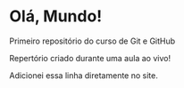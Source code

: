 # Olá, Mundo!
 Primeiro repositório do curso de Git e GitHub

 Repertório criado durante uma aula ao vivo!

Adicionei essa linha diretamente no site.

